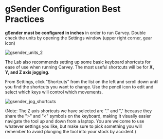 # gSender Configuration Best Practices

**gSender must be configured in inches** in order to run Carvey. Double check the units by opening the Settings window (upper right corner, gear icon)
 
![gsender_units_2](https://github.com/user-attachments/assets/3d3bb8fb-ca74-4e9b-8d30-3e09ebdb2a05)

The Lab also recommends setting up some basic keyboard shortcuts for ease of use when running Carvey. The most useful shortcuts will be for **X, Y, and Z axis jogging.** 

From Settings, click "Shortcuts" from the list on the left and scroll down until you find the shortcuts you want to change. 
Use the pencil icon to edit and select which keys will control which movements. 

![gsender_jog_shortcuts](https://github.com/user-attachments/assets/aecbe94d-2993-4b6b-a1dc-e6cefa023d19)

(Note: The Z axis shortcuts we have selected are "." and "," because they share the ">" and "<" symbols on the keyboard, making it visually easier navigate the tool up and down from a laptop. 
You are welcome to use whatever settings you like, but make sure to pick something you will remember to avoid plunging the tool into your stock by accident.)
